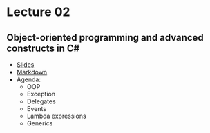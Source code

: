 # Lecture 02
## Object-oriented programming and advanced constructs in C#
* [Slides](https://gitpitch.com/orlicekm/CsharpCourse/master?p=Lectures/Lecture02)  
* [Markdown](/Lectures/Lecture02/PITCHME.md)
* Agenda:
  * OOP
  * Exception
  * Delegates
  * Events
  * Lambda expressions
  * Generics
